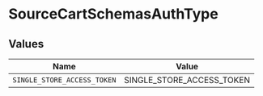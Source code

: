 # SourceCartSchemasAuthType


## Values

| Name                        | Value                       |
| --------------------------- | --------------------------- |
| `SINGLE_STORE_ACCESS_TOKEN` | SINGLE_STORE_ACCESS_TOKEN   |